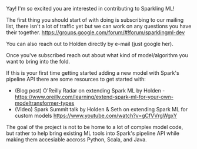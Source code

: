 Yay! I'm so excited you are interested in contributing to Sparkling ML!

The first thing you should start of with doing is subscribing to our mailing list, there isn't a lot of traffic yet but we can work on any questions you have their together.
https://groups.google.com/forum/#!forum/sparklingml-dev

You can also reach out to Holden directly by e-mail (just google her).

Once you've subscribed reach out about what kind of model/algorithm you want to bring into the fold.

If this is your first time getting started adding a new model with Spark's pipeline API there are some resources to get started with:
  - (Blog post) O'Reilly Radar on extending Spark ML by Holden - https://www.oreilly.com/learning/extend-spark-ml-for-your-own-modeltransformer-types
  - (Video) Spark Summit talk by Holden & Seth on extending Spark ML for custom models https://www.youtube.com/watch?v=gCfVVrgWgxY

The goal of the project is not to be home to a lot of complex model code, but rather to help bring existing ML tools into Spark's pipeline API while making them accesiable accross Python, Scala, and Java.

